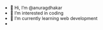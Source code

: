 - 👋 Hi, I’m @anuragdhakar
- 👀 I’m interested in coding
- 🌱 I’m currently learning web development
- 
<!---
anuragdhakar/anuragdhakar is a ✨ special ✨ repository because its `README.md` (this file) appears on your GitHub profile.
You can click the Preview link to take a look at your changes.
--->
